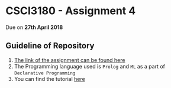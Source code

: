 # CSCI3180 - Assignment 4 
 Due on **27th April 2018**

## Guideline of Repository
1. [The link of the assignment can be found here](http://course.cse.cuhk.edu.hk/~csci3180/assignment/Assignment4.pdf)
2. The Programming language used is `Prolog` and `ML` as a part of `Declarative Programming`
3. You can find the tutorial [here](http://course.cse.cuhk.edu.hk/~csci3180/tutorial/Tutorial10_2018.pdf)



